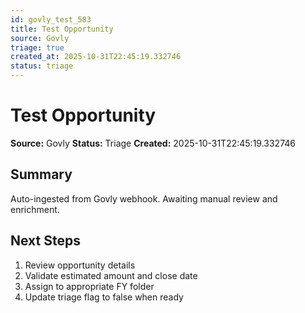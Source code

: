 ```yaml
---
id: govly_test_583
title: Test Opportunity
source: Govly
triage: true
created_at: 2025-10-31T22:45:19.332746
status: triage
---
```


# Test Opportunity

**Source:** Govly
**Status:** Triage
**Created:** 2025-10-31T22:45:19.332746

## Summary

Auto-ingested from Govly webhook. Awaiting manual review and enrichment.

## Next Steps

1. Review opportunity details
2. Validate estimated amount and close date
3. Assign to appropriate FY folder
4. Update triage flag to false when ready
